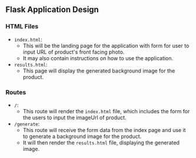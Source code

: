 ## Flask Application Design

### HTML Files
- `index.html`:
    - This will be the landing page for the application with form for user to input URL of product's front facing photo.
    - It may also contain instructions on how to use the application.
- `results.html`:
    - This page will display the generated background image for the product.

### Routes
- `/`:
    - This route will render the `index.html` file, which includes the form for the users to input the imageUrl  of product.
- `/generate`:
    - This route will receive the form data from the index page and use it to generate a background image for the product.
    - It will then render the `results.html` file, displaying the generated image.